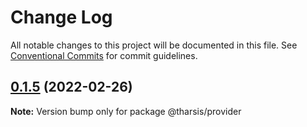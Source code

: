 # Change Log

All notable changes to this project will be documented in this file.
See [Conventional Commits](https://conventionalcommits.org) for commit guidelines.

## [0.1.5](https://github.com/tharsis/evmosjs/compare/@tharsis/provider@0.1.2...@tharsis/provider@0.1.5) (2022-02-26)

**Note:** Version bump only for package @tharsis/provider
